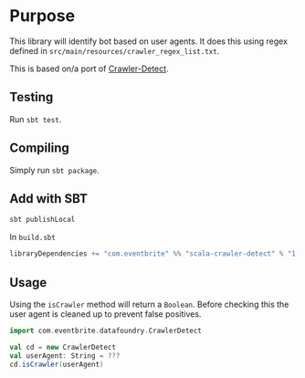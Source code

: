 # Purpose
This library will identify bot based on user agents. It does this using regex defined in `src/main/resources/crawler_regex_list.txt`.

This is based on/a port of [Crawler-Detect](https://github.com/JayBizzle/Crawler-Detect).

## Testing
Run `sbt test`.

## Compiling
Simply run `sbt package`.

## Add with SBT
```Scala
sbt publishLocal
```

In `build.sbt`
```Scala
libraryDependencies += "com.eventbrite" %% "scala-crawler-detect" % "1.0"
```

## Usage
Using the `isCrawler` method will return a `Boolean`. Before checking this the user agent is cleaned up to prevent false positives.
```Scala
import com.eventbrite.datafoundry.CrawlerDetect

val cd = new CrawlerDetect
val userAgent: String = ???
cd.isCrawler(userAgent)
```
